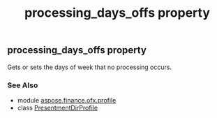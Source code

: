 ﻿---
title: processing_days_offs property
second_title: Aspose.Finance for Python via .NET API References
description: 
type: docs
weight: 40
url: /python-net/aspose.finance.ofx.profile/presentmentdirprofile/processing_days_offs/
is_root: false
---

## processing_days_offs property


Gets or sets the days of week that no processing occurs.

### See Also
* module [aspose.finance.ofx.profile](../../)
* class [PresentmentDirProfile](/finance/python-net/aspose.finance.ofx.profile/presentmentdirprofile)
